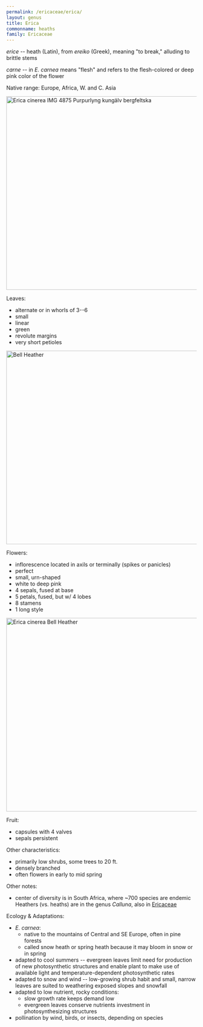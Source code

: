 ```yaml
---
permalink: /ericaceae/erica/
layout: genus
title: Erica
commonname: heaths
family: Ericaceae
---
```


*erice* -- heath (Latin), from *ereiko* (Greek), meaning "to break," alluding to brittle stems

*carne* -- in *E. carnea* means "flesh" and refers to the flesh-colored or deep pink color of the flower

Native range: Europe, Africa, W. and C. Asia

<a title="Bjoertvedt / CC BY-SA (https://creativecommons.org/licenses/by-sa/3.0)" href="https://commons.wikimedia.org/wiki/File:Erica_cinerea_IMG_4875_Purpurlyng_kung%C3%A4lv_bergfeltska.jpg"><img width="512" alt="Erica cinerea IMG 4875 Purpurlyng kungälv bergfeltska" src="https://upload.wikimedia.org/wikipedia/commons/thumb/e/e0/Erica_cinerea_IMG_4875_Purpurlyng_kung%C3%A4lv_bergfeltska.jpg/512px-Erica_cinerea_IMG_4875_Purpurlyng_kung%C3%A4lv_bergfeltska.jpg"></a>

Leaves:
  - alternate or in whorls of 3--6
  - small
  - linear
  - green
  - revolute margins
  - very short petioles

<a title="Callum1234 / Public domain" href="https://commons.wikimedia.org/wiki/File:Bell_Heather.JPG"><img width="512" alt="Bell Heather" src="https://upload.wikimedia.org/wikipedia/commons/thumb/c/c1/Bell_Heather.JPG/512px-Bell_Heather.JPG"></a>

Flowers:
  - inflorescence located in axils or terminally (spikes or panicles)
  - perfect
  - small, urn-shaped
  - white to deep pink
  - 4 sepals, fused at base
  - 5 petals, fused, but w/ 4 lobes
  - 8 stamens
  - 1 long style

<a title="Peigimccann / CC BY-SA (https://creativecommons.org/licenses/by-sa/3.0)" href="https://commons.wikimedia.org/wiki/File:Erica_cinerea_Bell_Heather.jpg"><img width="512" alt="Erica cinerea Bell Heather" src="https://upload.wikimedia.org/wikipedia/commons/thumb/2/26/Erica_cinerea_Bell_Heather.jpg/512px-Erica_cinerea_Bell_Heather.jpg"></a>

Fruit:
  - capsules with 4 valves
  - sepals persistent

Other characteristics:
  - primarily low shrubs, some trees to 20 ft.
  - densely branched
  - often flowers in early to mid spring

Other notes:
  - center of diversity is in South Africa, where ~700 species are endemic Heathers (vs. heaths) are in the genus *Calluna*, also in [Ericaceae](../)

Ecology & Adaptations:
  - *E. carnea*:
    - native to the mountains of Central and SE Europe, often in pine forests
    - called snow heath or spring heath because it may bloom in snow or in spring
  - adapted to cool summers -- evergreen leaves limit need for production of new photosynthetic structures and enable plant to make use of available light and temperature-dependent photosynthetic rates
  - adapted to snow and wind -- low-growing shrub habit and small, narrow leaves are suited to weathering exposed slopes and snowfall
  - adapted to low nutrient, rocky conditions:
    - slow growth rate keeps demand low
    - evergreen leaves conserve nutrients investment in photosynthesizing structures
  - pollination by wind, birds, or insects, depending on species
